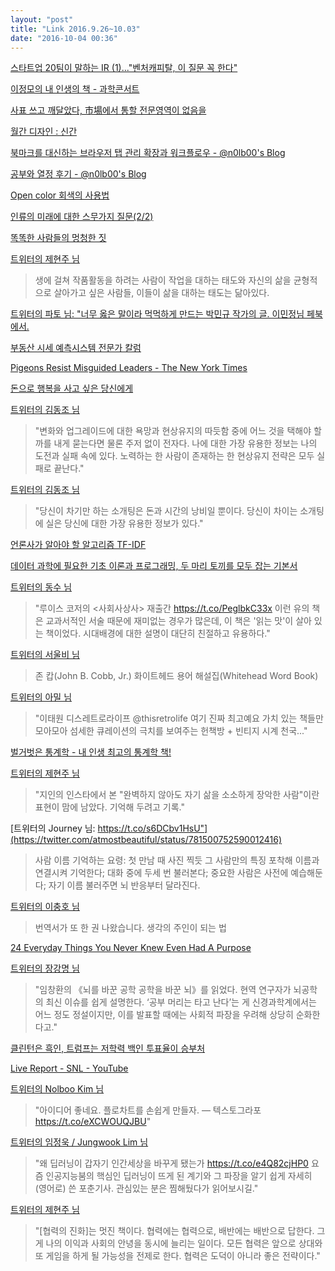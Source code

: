 ```yaml
---
layout: "post"
title: "Link 2016.9.26~10.03"
date: "2016-10-04 00:36"
---
```


[스타트업 20팀이 말하는 IR (1)..."벤처캐피탈, 이 질문 꼭 한다"](http://www.venturesquare.net/723375)

[이정모의 내 인생의 책 -  과학콘서트](http://news.khan.co.kr/kh_news/khan_art_view.html?artid=201609222305015&code=960205)

[사표 쓰고 깨달았다, 市場에서 통할 전문영역이 없음을](http://m.biz.chosun.com/svc/article.html?contid=2014052704688)

[월간 디자인 : 신간](http://mdesign.designhouse.co.kr/news/newbook_view/169)

[북마크를 대신하는 브라우저 탭 관리 확장과 워크플로우 - @n0lb00's Blog](https://nolboo.kim/blog/2016/09/25/browser-tab-management/)

[공부와 열정 후기 - @n0lb00's Blog](https://nolboo.kim/blog/2015/12/28/self-education-and-the-pursuit-of-passion/)

[Open color 회색의 사용법](https://yeun.github.io/2016/09/25/general-usage-of-gray.html)

[인류의 미래에 대한 스무가지 질문(2/2)](http://newspeppermint.com/2016/09/18/m-future2/)

[똑똑한 사람들의 멍청한 짓](http://www.kyobobook.co.kr/product/detailViewKor.laf?ejkGb=KOR&mallGb=KOR&orderClick=JAa&barcode=9788950956080)

[트위터의 제현주 님](https://twitter.com/NMinusOne/status/780418859438215168)

>  생에 걸쳐 작품활동을 하려는 사람이 작업을 대하는 태도와 자신의 삶을 균형적으로 살아가고 싶은 사람들, 이들이 삶을 대하는 태도는 닮아있다.


[트위터의 파토 님: "너무 옳은 말이라 먹먹하게 만드는 박민규 작가의 글. 이민정님 페북에서. ](https://twitter.com/patoworld/status/780548280061161472/photo/1)

[부동산 시세 예측시스템 전문가 칼럼](http://m.cafe.daum.net/statsas/1r7I/284?svc=cafeapp)

[Pigeons Resist Misguided Leaders - The New York Times](http://www.nytimes.com/2016/09/27/science/homing-pigeons-navigation.html?smprod=nytcore-iphone&smid=nytcore-iphone-share&_r=0)

[돈으로 행복을 사고 싶은 당신에게](https://brunch.co.kr/@bpark/73)

[트위터의 김동조 님](https://twitter.com/hubris2015/status/780922317878669317)

> "변화와 업그레이드에 대한 욕망과 현상유지의 따듯함 중에 어느 것을 택해야 할까를 내게 묻는다면 물론 주저 없이 전자다. 나에 대한 가장 유용한 정보는 나의 도전과 실패 속에 있다. 노력하는 한 사람이 존재하는 한 현상유지 전략은 모두 실패로 끝난다."

[트위터의 김동조 님](https://twitter.com/hubris2015/status/780922921057386496)

> "당신이 차기만 하는 소개팅은 돈과 시간의 낭비일 뿐이다. 당신이 차이는 소개팅에 실은 당신에 대한 가장 유용한 정보가 있다."

[언론사가 알아야 할 알고리즘 TF-IDF](http://www.bloter.net/archives/264262)

[데이터 과학에 필요한 기초 이론과 프로그래밍, 두 마리 토끼를 모두 잡는 기본서](http://www.insightbook.co.kr/%eb%8d%b0%ec%9d%b4%ed%84%b0-%ea%b3%bc%ed%95%99%ec%97%90-%ed%95%84%ec%9a%94%ed%95%9c-%ea%b8%b0%ec%b4%88-%ec%9d%b4%eb%a1%a0%ea%b3%bc-%ed%94%84%eb%a1%9c%ea%b7%b8%eb%9e%98%eb%b0%8d-%eb%91%90-%eb%a7%88/)

[트위터의 동수 님](https://twitter.com/taiot/status/781299498983297025)

> "루이스 코저의 <사회사상사> 재출간 https://t.co/PeglbkC33x 이런 유의 책은 교과서적인 서술 때문에 재미없는 경우가 많은데, 이 책은 '읽는 맛'이 살아 있는 책이었다. 시대배경에 대한 설명이 대단히 친절하고 유용하다."

[트위터의 서울비 님](https://twitter.com/seoulrain/status/781330913443602433)

> 존 캅(John B. Cobb, Jr.) 화이트헤드 용어 해설집(Whitehead Word Book)

[트위터의 아밀 님](https://twitter.com/amil_shed/status/781376477660971008)

> "이태원 디스레트로라이프 @thisretrolife 여기 진짜 최고예요 가치 있는 책들만 모아모아 섬세한 큐레이션의 극치를 보여주는 헌책방 + 빈티지 시계 천국..."

[벌거벗은 통계학 - 내 인생 최고의 통계학 책!](http://m.blog.naver.com/hong8706/220824388277)

[트위터의 제현주 님](https://twitter.com/NMinusOne/status/781692781685276673)

> "지인의 인스타에서 본 "완벽하지 않아도 자기 삶을 소소하게 장악한 사람"이란 표현이 맘에 남았다. 기억해 두려고 기록."

[트위터의 Journey 님: https://t.co/s6DCbv1HsU"](https://twitter.com/atmostbeautiful/status/781500752590012416)

> 사람 이름 기억하는 요령: 첫 만남 때 사진 찍듯 그 사람만의 특징 포착해 이름과 연결시켜 기억한다; 대화 중에 두세 번 불러본다; 중요한 사람은 사전에 예습해둔다; 자기 이름 불러주면 뇌 반응부터 달라진다.

[트위터의 이충호 님](https://twitter.com/likewizard/status/782019522618232832)

> 번역서가 또 한 권 나왔습니다.  생각의 주인이 되는 법

[24 Everyday Things You Never Knew Even Had A Purpose](https://www.buzzfeed.com/maximilianzender/did-u-kno?utm_term=.xqERvZxAX4#.jggK61po5O)

[트위터의 장강명 님](https://twitter.com/tesomiom/status/782336512327159808)

> "임창환의 《뇌를 바꾼 공학 공학을 바꾼 뇌》를 읽었다. 현역 연구자가 뇌공학의 최신 이슈를 쉽게 설명한다. ‘공부 머리는 타고 난다’는 게 신경과학계에서는 어느 정도 정설이지만, 이를 발표할 때에는 사회적 파장을 우려해 상당히 순화한다고."

[클린턴은 흑인, 트럼프는 저학력 백인 투표율이 승부처](http://sunday.joins.com/archives/136669)

[Live Report - SNL - YouTube](https://www.youtube.com/watch?v=zBcG5tOURuM)

[트위터의 Nolboo Kim 님](https://twitter.com/n0lb00/status/782837661165903876)

> "아이디어 좋네요. 플로차트를 손쉽게 만들자. — 텍스토그라포 https://t.co/eXCWOUQJBU"

[트위터의 임정욱 / Jungwook Lim 님](https://twitter.com/estima7/status/782905790541672450)

> "왜 딥러닝이 갑자기 인간세상을 바꾸게 됐는가 https://t.co/e4Q82cjHP0 요즘 인공지능붐의 핵심인 딥러닝이 뜨게 된 계기와 그 파장을 알기 쉽게 자세히 (영어로) 쓴 포춘기사. 관심있는 분은 찜해뒀다가 읽어보시길."

[트위터의 제현주 님](https://twitter.com/NMinusOne/status/782941135773704193)

> "[협력의 진화]는 멋진 책이다. 협력에는 협력으로, 배반에는 배반으로 답한다. 그게 나의 이익과 사회의 안녕을 동시에 늘리는 일이다. 모든 협력은 앞으로 상대와 또 게임을 하게 될 가능성을 전제로 한다. 협력은 도덕이 아니라 좋은 전략이다."

